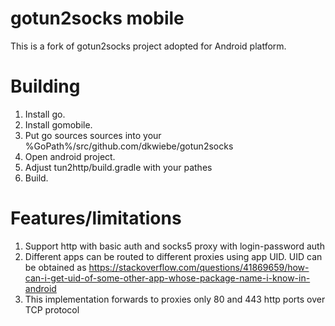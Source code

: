 # gotun2socks mobile
This is a fork of gotun2socks project adopted for Android platform.

# Building
1. Install go.
1. Install gomobile.
1. Put go sources sources into your %GoPath%/src/github.com/dkwiebe/gotun2socks
1. Open android project.
1. Adjust tun2http/build.gradle with your pathes
1. Build.

# Features/limitations
1. Support http with basic auth and socks5 proxy with login-password auth
1. Different apps can be routed to different proxies using app UID.
UID can be obtained as
https://stackoverflow.com/questions/41869659/how-can-i-get-uid-of-some-other-app-whose-package-name-i-know-in-android
1. This implementation forwards to proxies only 80 and 443 http ports over TCP protocol
